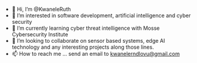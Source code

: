 - 👋 Hi, I’m @KwaneleRuth
- 👀 I’m interested in software development, artificial intelligence and cyber security
- 🌱 I’m currently learning cyber threat intelligence with Mosse Cybersecurity Institute
- 💞️ I’m looking to collaborate on sensor based systems, edge AI technology and any interesting projects along those lines.
- 📫 How to reach me ... send an email to kwanelerndlovu@gmail.com

<!---
KwaneleRuth/KwaneleRuth is a ✨ special ✨ repository because its `README.md` (this file) appears on your GitHub profile.
You can click the Preview link to take a look at your changes.
--->

